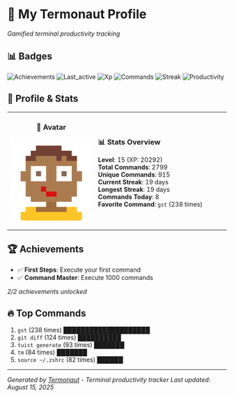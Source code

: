 # 🚀 My Termonaut Profile

*Gamified terminal productivity tracking*

## 📊 Badges

![Achievements](https://img.shields.io/badge/Achievements-5%2F10-blue?style=flat-square&logo=terminal&logoColor=white) ![Last_active](https://img.shields.io/badge/Last+Active-7h+ago-yellow?style=flat-square&logo=terminal&logoColor=white) ![Xp](https://img.shields.io/badge/XP-Level+15+%2820292%2F25600%29-blue?style=flat-square&logo=terminal&logoColor=white) ![Commands](https://img.shields.io/badge/Commands-2799-blue?style=flat-square&logo=terminal&logoColor=white) ![Streak](https://img.shields.io/badge/Streak-19+days-blue?style=flat-square&logo=terminal&logoColor=white) ![Productivity](https://img.shields.io/badge/Productivity-80.0%25-green?style=flat-square&logo=terminal&logoColor=white) 

## 🎨 Profile & Stats

<table><tr>
<td width="40%" align="center">

### 👤 Avatar

![Avatar](./avatars/92d16113f346b44989c006b24588ea12.svg)

</td>
<td width="60%">

### 📊 Stats Overview

**Level**: 15 (XP: 20292)  
**Total Commands**: 2799  
**Unique Commands**: 915  
**Current Streak**: 19 days  
**Longest Streak**: 19 days  
**Commands Today**: 8  
**Favorite Command**: `gst` (238 times)  

</td>
</tr></table>

## 🏆 Achievements

- ✅ **First Steps**: Execute your first command
- ✅ **Command Master**: Execute 1000 commands

*2/2 achievements unlocked*

## 🔥 Top Commands

1. `gst` (238 times) ████████████████████
2. `git diff` (124 times) ██████████
3. `tuist generate` (93 times) ███████
4. `tm` (84 times) ███████
5. `source ~/.zshrc` (82 times) ██████

---

*Generated by [Termonaut](https://github.com/oiahoon/termonaut) - Terminal productivity tracker*
*Last updated: August 15, 2025*
